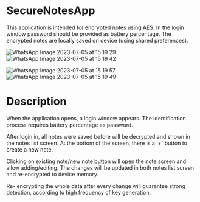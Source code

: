 # SecureNotesApp

This application is intended for encrypted notes using AES. In the login window password should be provided as battery
percentage. The encrypted notes are locally saved on device (using shared preferences).


![WhatsApp Image 2023-07-05 at 15 19 29](https://github.com/Sharoniki1/SecureNoteTakingApp/assets/68810288/e7e8c422-d85c-4adc-92f3-348676d957c2)          ![WhatsApp Image 2023-07-05 at 15 19 42](https://github.com/Sharoniki1/SecureNoteTakingApp/assets/68810288/384d6966-aae4-4444-b494-057fe7831bdd)

![WhatsApp Image 2023-07-05 at 15 19 57](https://github.com/Sharoniki1/SecureNoteTakingApp/assets/68810288/5f7d7145-2233-4668-a15f-4d26e82f5c4c)          ![WhatsApp Image 2023-07-05 at 15 19 49](https://github.com/Sharoniki1/SecureNoteTakingApp/assets/68810288/ada6987b-e8da-478f-85f8-44f48c031c86)




# Description

When the application opens, a login window appears. The identification process requires battery percentage as password.

After login in, all notes were saved before will be decrypted and shown in the notes list screen.
At the bottom of the screen, there is a '+' button to create a new note.

Clicking on existing note/new note button will open the note screen and allow adding/editing.
The changes will be updated in both notes list screen and re-encrypted to device memory.

Re- encrypting the whole data after every change will guarantee strong detection, according to high frequency of key generation. 






